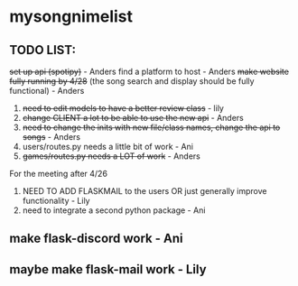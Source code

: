 # mysongnimelist



## TODO LIST:
~~set up api (spotipy)~~ - Anders
find a platform to host - Anders
~~make website fully running by 4/28~~ (the song search and display should be fully functional) - Anders

1. ~~need to edit models to have a better review class~~ - lily
2. ~~change CLIENT a lot to be able to use the new api~~ - Anders
3. ~~need to change the inits with new file/class names, change the api to songs~~ - Anders
4. users/routes.py needs a little bit of work - Ani
5. ~~games/routes.py needs a LOT of work~~ - Anders

For the meeting after 4/26
1. NEED TO ADD FLASKMAIL to the users OR just generally improve functionality - Lily
2. need to integrate a second python package - Ani


## make flask-discord work - Ani
## maybe make flask-mail work - Lily

